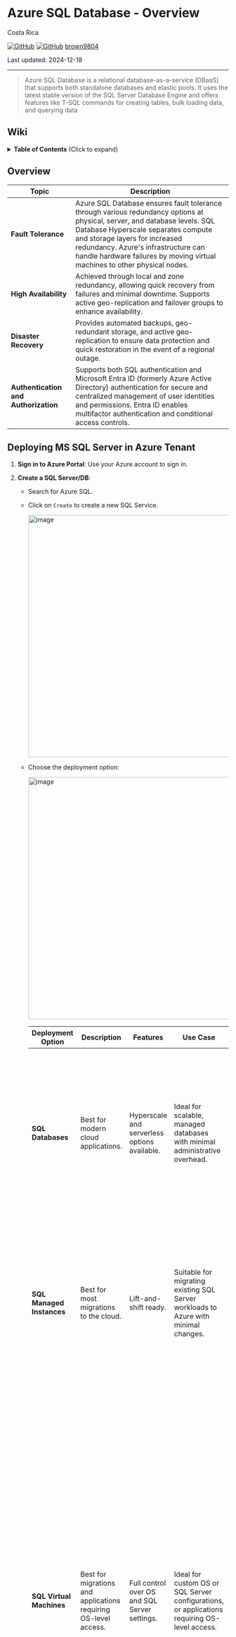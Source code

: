 # Azure SQL Database - Overview

Costa Rica

[![GitHub](https://badgen.net/badge/icon/github?icon=github&label)](https://github.com) 
[![GitHub](https://img.shields.io/badge/--181717?logo=github&logoColor=ffffff)](https://github.com/)
[brown9804](https://github.com/brown9804)

Last updated: 2024-12-18

----------

> Azure SQL Database is a relational database-as-a-service (DBaaS) that supports both standalone databases and elastic pools. It uses the latest stable version of the SQL Server Database Engine and offers features like T-SQL commands for creating tables, bulk loading data, and querying data

## Wiki 

<details>
<summary><b>Table of Contents</b> (Click to expand)</summary>

- [Azure SQL Database pricing](https://azure.microsoft.com/en-us/pricing/details/azure-sql-database/single/?msockid=38ec3806873362243e122ce086486339#pricing)
- [Azure princing calculator](https://azure.microsoft.com/en-gb/pricing/calculator/?msockid=38ec3806873362243e122ce086486339)
- [Azure SQL Database documentation](https://learn.microsoft.com/en-us/azure/azure-sql/database/?view=azuresql)
- [Deployment tutorial](https://learn.microsoft.com/en-us/azure/azure-sql/database/saas-multitenantdb-get-started-deploy?view=azuresql)
- [Tutorial: Design a relational database in Azure SQL Database](https://learn.microsoft.com/en-us/azure/azure-sql/database/design-first-database-tutorial?view=azuresql)
- [Microsoft Azure - Fault Tolerance Pitfalls and Resolutions in the Cloud](https://learn.microsoft.com/en-us/archive/msdn-magazine/2015/september/microsoft-azure-fault-tolerance-pitfalls-and-resolutions-in-the-cloud)
- [Availability through redundancy - Azure SQL Database](https://learn.microsoft.com/en-us/azure/azure-sql/database/high-availability-sla-local-zone-redundancy?view=azuresql)
- [Availability through local and zone redundancy - Azure SQL Managed Instance](https://learn.microsoft.com/en-us/azure/azure-sql/managed-instance/high-availability-sla-local-zone-redundancy?view=azuresql)
- [Disaster recovery guidance - Azure SQL Database](https://learn.microsoft.com/en-us/azure/azure-sql/database/disaster-recovery-guidance?view=azuresql)
- [Cloud business continuity - disaster recovery - Azure SQL Database](https://learn.microsoft.com/en-us/azure/azure-sql/database/business-continuity-high-availability-disaster-recover-hadr-overview?view=azuresql)
- [Authorize database access to SQL Database, SQL Managed Instance, and more](https://learn.microsoft.com/en-us/azure/azure-sql/database/logins-create-manage?view=azuresql)
- [Microsoft Entra authentication - Azure SQL Database & Azure SQL Managed Instance](https://learn.microsoft.com/en-us/azure/azure-sql/database/authentication-aad-overview?view=azuresql)
- [Azure SQL Database security overview](https://learn.microsoft.com/en-us/azure/azure-sql/database/security-overview?view=azuresql)
- [Azure SQL Database performance best practices](https://learn.microsoft.com/en-us/azure/azure-sql/database/performance-best-practices?view=azuresql)

</details>

## Overview

| Topic                        | Description                                                                                                                                                                                                 |
|------------------------------|-------------------------------------------------------------------------------------------------------------------------------------------------------------------------------------------------------------|
| **Fault Tolerance**          | Azure SQL Database ensures fault tolerance through various redundancy options at physical, server, and database levels. SQL Database Hyperscale separates compute and storage layers for increased redundancy. Azure's infrastructure can handle hardware failures by moving virtual machines to other physical nodes. |
| **High Availability**        | Achieved through local and zone redundancy, allowing quick recovery from failures and minimal downtime. Supports active geo-replication and failover groups to enhance availability.                                                              |
| **Disaster Recovery**        | Provides automated backups, geo-redundant storage, and active geo-replication to ensure data protection and quick restoration in the event of a regional outage.                                                                                   |
| **Authentication and Authorization** | Supports both SQL authentication and Microsoft Entra ID (formerly Azure Active Directory) authentication for secure and centralized management of user identities and permissions. Entra ID enables multifactor authentication and conditional access controls. |

## Deploying MS SQL Server in Azure Tenant

1. **Sign in to Azure Portal**: Use your Azure account to sign in.
2. **Create a SQL Server/DB**:
   - Search for Azure SQL.
   - Click on `Create` to create a new SQL Service.

       <img width="550" alt="image" src="https://github.com/user-attachments/assets/ec41ae87-b441-4791-8b2a-b48cf9de8723">

   - Choose the deployment option:
     
       <img width="550" alt="image" src="https://github.com/user-attachments/assets/631f176f-2724-4f71-9ab7-e7edebe03587">

      | Deployment Option          | Description                                                                 | Features                                      | Use Case                                                                                   | Resource Type          |
      |----------------------------|-----------------------------------------------------------------------------|-----------------------------------------------|--------------------------------------------------------------------------------------------|------------------------|
      | **SQL Databases**          | Best for modern cloud applications.                                         | Hyperscale and serverless options available.  | Ideal for scalable, managed databases with minimal administrative overhead.                | - **Single database**: Isolated database with dedicated resources. <br> - **Elastic pool**: Multiple databases sharing a set of resources for cost efficiency. <br> - **Database server**: A logical server to manage multiple databases. |
      | **SQL Managed Instances**  | Best for most migrations to the cloud.                                      | Lift-and-shift ready.                         | Suitable for migrating existing SQL Server workloads to Azure with minimal changes.        | - **Single instance**: A fully managed instance of SQL Server in the cloud. <br> - **Single instance - Azure Arc**: Extends Azure management and services to any infrastructure, enabling hybrid cloud scenarios. |
      | **SQL Virtual Machines**   | Best for migrations and applications requiring OS-level access.             | Full control over OS and SQL Server settings. | Ideal for custom OS or SQL Server configurations, or applications requiring OS-level access. | - SQL Server 2022 on Windows Server 2022 <br> - Free SQL Server License: SQL Server 2022 Developer on Windows Server 2022 <br> - SQL Server 2022 Enterprise on Windows Server 2022 <br> - SQL Server 2022 Standard on Windows Server 2022 <br> - SQL Server 2022 Web on Windows Server 2022 <br> - SQL Server 2022 on RHEL 8 <br> - Free SQL Server License: SQL Server 2022 Developer on Red Hat Enterprise Linux HA 8.6 <br> - SQL Server Enterprise HA Edition: Red Hat Enterprise Linux HA <br> - SQL Server Standard Edition: Red Hat Enterprise Linux HA |


       - If you don't have a SQL server in place, please create one.
          - Fill in the required details like server name, admin login, and password.
       
             <img width="550" alt="image" src="https://github.com/user-attachments/assets/ecf6b6aa-e1d9-4e38-82ae-8664d4002b69">
             
             | Topic                        | Description                                                                                                                                                                                                 |
             |------------------------------|-------------------------------------------------------------------------------------------------------------------------------------------------------------------------------------------------------------|
             | **Availability of Services** | Not all Azure services and features are available in every region. It's important to check the [Azure Products by Region page](https://azure.microsoft.com/en-us/explore/global-infrastructure/products-by-region/) to see which services are available in your desired region.                     |
             | **Redundancy Options**       | Azure SQL Database supports local and zonal redundancy options. Local redundancy provides resiliency within a datacenter, while zonal redundancy improves resiliency by protecting against outages of an availability zone within a region. |
             | **Compliance and Data Residency** | Different regions have specific compliance and data residency requirements. Azure regions are designed to meet these requirements, ensuring that your data stays within the specified geographic boundaries. |
             | **Virtual Network Rules**    | For SQL Database, virtual network rules must reference subnets hosted in the same geographic region as the database. Each server can have up to 128 ACL entries for any virtual network.                     |
             | **Authentication Methods**   | - **SQL Authentication**: Users connect using a username and password. <br/> - **Microsoft Entra Authentication**: Users authenticate using their Microsoft Entra ID credentials, which supports enhanced security features like multifactor authentication and conditional access policies. |
             | **Microsoft Entra Admin**    | The Microsoft Entra admin center is a unified portal for managing Microsoft Entra products, including identity and access management solutions. It provides tools for user and group management, device management, application management, security and compliance, and identity governance. This centralized interface helps streamline administrative tasks and enhances security. |

   - Choose the pricing tier and performance level that suits your needs.
       
      <img width="370" alt="image" src="https://github.com/user-attachments/assets/26488350-7622-494e-8980-262f78b663e3">

      | Topic                          | Description                                                                                                                                                                                                 |
      |--------------------------------|-------------------------------------------------------------------------------------------------------------------------------------------------------------------------------------------------------------|
      | **SQL Elastic Pool**           | SQL Elastic Pools are a cost-effective solution for managing and scaling multiple databases with varying and unpredictable usage demands. Databases in an elastic pool share a set number of resources on a single server, allowing for efficient resource utilization and cost savings. |
      | **Benefits of SQL Elastic Pool** | - **Cost Efficiency**: Aggregate resources in an elastic pool to leverage economies of scale. <br> - **Flexibility**: Databases within a pool can auto-scale within the limits of the pool. <br> - **Simplified Management**: Manage a group of databases as a single entity, reducing administrative overhead. |
      | **Workload Environment Differences** | - **Development**: Environment where developers write and test code. It's a sandbox for experimentation and initial testing. <br> - **Production**: Live environment where the final code is deployed for end-users. It must be stable and reliable. <br> **Key Differences from Azure Perspective**: <br> - **Development**: Typically uses lower-cost, lower-performance configurations. Suitable for testing and development purposes. <br> - **Production**: Uses higher-cost, higher-performance configurations. Optimized for reliability, performance, and security. |
      | **Backup Storage Redundancy**  | - **Locally Redundant Storage (LRS)**: Replicates data three times within a single physical location in the primary region. <br> - **Zone-Redundant Storage (ZRS)**: Replicates data synchronously across three Azure availability zones in the primary region. <br> - **Geo-Redundant Storage (GRS)**: Replicates data asynchronously to a secondary region, providing high durability across regions. |

      - Compute and Storage options:
   
         | Category              | Description                                                                                       | Options                                                                                     |
         |-----------------------|---------------------------------------------------------------------------------------------------|---------------------------------------------------------------------------------------------|
         | **Region**            | The geographic location where your Azure SQL Database will be hosted. Choosing the right region can impact performance, compliance, and cost. | Examples: East US, West US, North Europe, Southeast Asia, Australia East, etc.              |
         | **Type**              | The deployment type for your database. This determines how the database is managed and scaled.    | - **Single Database**: Isolated database with dedicated resources. <br> - **Elastic Pool**: Multiple databases sharing a set of resources. <br> - **Managed Instance**: Fully managed instance with near 100% compatibility with on-premises SQL Server. |
         | **Purchase Model**    | The pricing model for your database. This affects how you are billed for compute and storage resources. | - **vCore**: Flexible model allowing independent scaling of compute, memory, and storage. <br> - **DTU**: Bundled model combining compute, memory, and I/O resources into pre-configured units. |
         | **Service Tier**      | The performance and availability level for your database.                                         | - **General Purpose**: Balanced and scalable compute and storage options. <br> - **Business Critical**: High performance and high availability with built-in HA and replication. <br> - **Hyperscale**: Suitable for large databases with dynamic scaling needs. |
         | **Compute Tier**      | The allocation method for compute resources.                                                      | - **Provisioned**: Resources are allocated and billed based on provisioned capacity. <br> - **Serverless**: Automatically scales compute resources based on workload demand and pauses during inactivity. |
         | **Hardware Type**     | The type of hardware used for the database server.                                                | - **Standard-series (Gen 5)**: Intel-based processors suitable for general-purpose workloads. <br> - **Fsv2-series**: Optimized for compute-intensive workloads with high CPU-to-memory ratio. <br> - **DC-series**: Provides confidential computing capabilities with hardware-based security. |
         | **Instance**          | The number of virtual cores (vCores) allocated to your database. More vCores provide higher compute power. | Examples: 2 vCore, 4 vCore, 6 vCore, 8 vCore, etc.                                          |
         | **Disaster Recovery** | Options for high availability and disaster recovery. This determines how your data is replicated and protected. | - **Primary or Geo Replica**: Main instance or a secondary instance in a different region for disaster recovery. <br> - **Standby Replica**: A secondary instance that can take over in case the primary instance fails. |
      
2. **Configure Networking**:
   - Set up firewall rules to allow access to your SQL Server.
   - Choose the appropriate network settings based on your security requirements.

     <img width="550" alt="image" src="https://github.com/user-attachments/assets/aa53de28-eba1-4214-bb81-e6e1420a458d">

      | Area                   | Options                                                                                       |
      |------------------------|-----------------------------------------------------------------------------------------------|
      | **Connectivity Method** | - **No access**: No public endpoint or private endpoint is configured. <br> - **Public endpoint**: Allows connectivity through a public endpoint. <br> - **Private endpoint**: Allows connectivity through a private endpoint. |
      | **Connection Policy**  | - **Default**: Uses Redirect policy for all client connections originating inside of Azure (except Private Endpoint connections) and Proxy for all client connections originating outside Azure. <br> - **Proxy**: All connections are proxied via the Azure SQL Database gateway. <br> - **Redirect**: Clients establish connections directly to the node hosting the database. |
      | **Encrypted Connections** | - **Minimum TLS version**: Specifies the minimum version of Transport Layer Security (TLS) required for encrypted connections. <br> - **TLS 1.0**: The first version of TLS, now considered outdated and insecure. <br> - **TLS 1.1**: An improvement over TLS 1.0, but also considered outdated. <br> - **TLS 1.2**: A widely used version that provides strong security features. It is recommended for most applications. |

3. **Configure Security**:

   <img width="550" alt="image" src="https://github.com/user-attachments/assets/1e0d9519-fd0c-43cb-a825-ceaaf27731be">
   
   | Option                                      | Description                                                                                       | Use Case                                                                                       |
   |---------------------------------------------|---------------------------------------------------------------------------------------------------|-----------------------------------------------------------------------------------------------|
   | **Microsoft Defender for SQL**              | Protects data using a unified security package including vulnerability assessments and advanced threat protection. | Use this to enhance the security of your SQL databases by identifying and mitigating potential vulnerabilities and threats. |
   | **Ledger**                                  | Helps maintain the integrity of data by providing cryptographic proof that it has not been tampered with. | Use this to ensure data integrity and provide tamper-evidence for critical data.               |
   | **Server Identity**                         | Allows assigning managed identities to enable central access management between the database and other Azure resources. | Use this to manage access and permissions centrally, simplifying identity management and enhancing security. |
   | **Transparent Data Encryption Key Management** | Encrypts databases, backups, and logs at rest without requiring changes to applications. <br> - **Server-level key**: Managed at the server level, providing a single key for all databases on the server. <br> - **Database-level key**: Managed individually for each database, allowing for more granular control. | Use this to protect data at rest by encrypting it, ensuring that it remains secure even if the physical media is compromised. |
   | **Elastic Resource Enclaves**               | Provides a high level of industry-leading data protection by creating a separation between the database engine process memory and the operating system or hypervisor processes. | Use this to enhance data protection by isolating the database engine process from other processes, reducing the risk of data breaches. |


4. **Configure Additional Settings**:

   <img width="550" alt="image" src="https://github.com/user-attachments/assets/6539e0ba-053d-4b9e-8b24-9a3e0d9c6e10">

   | Section                | Description                                                                                       | Options                                                                                     |
   |------------------------|---------------------------------------------------------------------------------------------------|---------------------------------------------------------------------------------------------|
   | **Data Source**        | Options to use an existing database.                                                              | - **None**: No existing data source. <br> - **Backup**: Use a backup of an existing database. <br> - **Sample**: Use a sample database provided by Azure. |
   | **Database Collation** | Defines rules that sort and compare data. The default database collation is SQL_Latin1_General_CP1_CI_AS. | - **Enter a collation**: Manually specify a collation. <br> - **Find a collation**: Use a search function to find and select a collation. |
   | **Maintenance Window** | Specifies the preferred maintenance window for database updates and maintenance tasks. The default is "System default (5pm to 8am)". | - **System default**: 5pm to 8am. <br> - **Custom window**: Select a preferred time window from the drop-down list. |


7. **Deploy and Manage**:
   - Use tools like SQL Server Management Studio (SSMS) or Azure Data Studio to manage your databases.
   - Implement backup and disaster recovery strategies.
   - Monitor performance and set up alerts for any issues.

<div align="center">
  <h3 style="color: #4CAF50;">Total Visitors</h3>
  <img src="https://profile-counter.glitch.me/brown9804/count.svg" alt="Visitor Count" style="border: 2px solid #4CAF50; border-radius: 5px; padding: 5px;"/>
</div>
